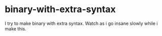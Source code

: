 # binary-with-extra-syntax
I try to make binary with extra syntax.
Watch as i go insane slowly while i make this.

